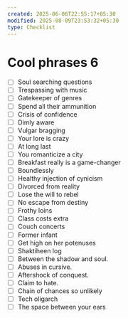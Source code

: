 ```yaml
---
created: 2025-06-06T22:55:17+05:30
modified: 2025-08-09T23:53:32+05:30
type: Checklist
---
```


# Cool phrases 6

- [ ] Soul searching questions
- [ ] Trespassing with music
- [ ] Gatekeeper of genres
- [ ] Spend all their ammunition
- [ ] Crisis of confidence
- [ ] Dimly aware
- [ ] Vulgar bragging
- [ ] Your lore is crazy
- [ ] At long last
- [ ] You romanticize a city
- [ ] Breakfast really is a game-changer
- [ ] Boundlessly
- [ ] Healthy injection of cynicism 
- [ ] Divorced from reality
- [ ] Lose the will to rebel
- [ ] No escape from destiny
- [ ] Frothy loins
- [ ] Class costs extra
- [ ] Couch concerts
- [ ] Former infant
- [ ] Get high on her potenuses
- [ ] Shaktiheen log
- [ ] Between the shadow and soul.
- [ ] Abuses in cursive.
- [ ] Aftershock of conquest.
- [ ] Claim to hate.
- [ ] Chain of chances so unlikely
- [ ] Tech oligarch 
- [ ] The space between your ears
